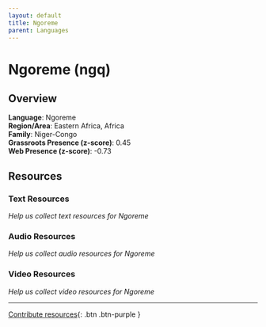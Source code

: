 ```yaml
---
layout: default
title: Ngoreme
parent: Languages
---
```


# Ngoreme (ngq)

## Overview

**Language**: Ngoreme  
**Region/Area**: Eastern Africa, Africa  
**Family**: Niger-Congo  
**Grassroots Presence (z-score)**: 0.45  
**Web Presence (z-score)**: -0.73  

## Resources

### Text Resources
*Help us collect text resources for Ngoreme*

### Audio Resources
*Help us collect audio resources for Ngoreme*

### Video Resources
*Help us collect video resources for Ngoreme*

---

[Contribute resources](https://forms.office.com/e/1SfLJx3u1r){: .btn .btn-purple }
